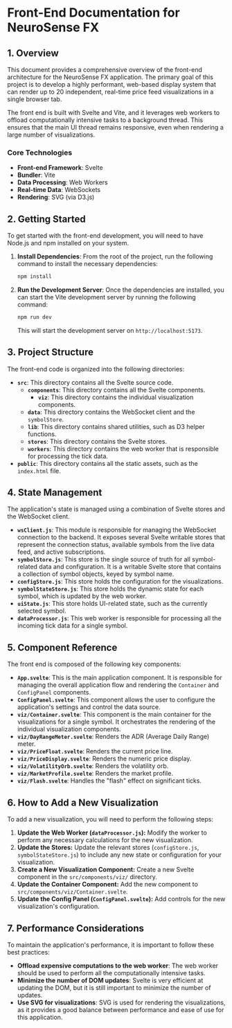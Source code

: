 # Front-End Documentation for NeuroSense FX

## 1. Overview

This document provides a comprehensive overview of the front-end architecture for the NeuroSense FX application. The primary goal of this project is to develop a highly performant, web-based display system that can render up to 20 independent, real-time price feed visualizations in a single browser tab.

The front end is built with Svelte and Vite, and it leverages web workers to offload computationally intensive tasks to a background thread. This ensures that the main UI thread remains responsive, even when rendering a large number of visualizations.

### Core Technologies

*   **Front-end Framework**: Svelte
*   **Bundler**: Vite
*   **Data Processing**: Web Workers
*   **Real-time Data**: WebSockets
*   **Rendering**: SVG (via D3.js)

## 2. Getting Started

To get started with the front-end development, you will need to have Node.js and npm installed on your system.

1.  **Install Dependencies**: From the root of the project, run the following command to install the necessary dependencies:

    ```bash
    npm install
    ```

2.  **Run the Development Server**: Once the dependencies are installed, you can start the Vite development server by running the following command:

    ```bash
    npm run dev
    ```

    This will start the development server on `http://localhost:5173`.

## 3. Project Structure

The front-end code is organized into the following directories:

*   **`src`**: This directory contains all the Svelte source code.
    *   **`components`**: This directory contains all the Svelte components.
        *   **`viz`**: This directory contains the individual visualization components.
    *   **`data`**: This directory contains the WebSocket client and the `symbolStore`.
    *   **`lib`**: This directory contains shared utilities, such as D3 helper functions.
    *   **`stores`**: This directory contains the Svelte stores.
    *   **`workers`**: This directory contains the web worker that is responsible for processing the tick data.
*   **`public`**: This directory contains all the static assets, such as the `index.html` file.

## 4. State Management

The application's state is managed using a combination of Svelte stores and the WebSocket client.

*   **`wsClient.js`**: This module is responsible for managing the WebSocket connection to the backend. It exposes several Svelte writable stores that represent the connection status, available symbols from the live data feed, and active subscriptions.
*   **`symbolStore.js`**: This store is the single source of truth for all symbol-related data and configuration. It is a writable Svelte store that contains a collection of symbol objects, keyed by symbol name.
*   **`configStore.js`**: This store holds the configuration for the visualizations.
*   **`symbolStateStore.js`**: This store holds the dynamic state for each symbol, which is updated by the web worker.
*   **`uiState.js`**: This store holds UI-related state, such as the currently selected symbol.
*   **`dataProcessor.js`**: This web worker is responsible for processing all the incoming tick data for a single symbol.

## 5. Component Reference

The front end is composed of the following key components:

*   **`App.svelte`**: This is the main application component. It is responsible for managing the overall application flow and rendering the `Container` and `ConfigPanel` components.
*   **`ConfigPanel.svelte`**: This component allows the user to configure the application's settings and control the data source.
*   **`viz/Container.svelte`**: This component is the main container for the visualizations for a single symbol. It orchestrates the rendering of the individual visualization components.
*   **`viz/DayRangeMeter.svelte`**: Renders the ADR (Average Daily Range) meter.
*   **`viz/PriceFloat.svelte`**: Renders the current price line.
*   **`viz/PriceDisplay.svelte`**: Renders the numeric price display.
*   **`viz/VolatilityOrb.svelte`**: Renders the volatility orb.
*   **`viz/MarketProfile.svelte`**: Renders the market profile.
*   **`viz/Flash.svelte`**: Handles the "flash" effect on significant ticks.

## 6. How to Add a New Visualization

To add a new visualization, you will need to perform the following steps:

1.  **Update the Web Worker (`dataProcessor.js`):** Modify the worker to perform any necessary calculations for the new visualization.
2.  **Update the Stores:** Update the relevant stores (`configStore.js`, `symbolStateStore.js`) to include any new state or configuration for your visualization.
3.  **Create a New Visualization Component:** Create a new Svelte component in the `src/components/viz/` directory.
4.  **Update the Container Component:** Add the new component to `src/components/viz/Container.svelte`.
5.  **Update the Config Panel (`ConfigPanel.svelte`):** Add controls for the new visualization's configuration.

## 7. Performance Considerations

To maintain the application's performance, it is important to follow these best practices:

*   **Offload expensive computations to the web worker**: The web worker should be used to perform all the computationally intensive tasks.
*   **Minimize the number of DOM updates**: Svelte is very efficient at updating the DOM, but it is still important to minimize the number of updates.
*   **Use SVG for visualizations**: SVG is used for rendering the visualizations, as it provides a good balance between performance and ease of use for this application.
